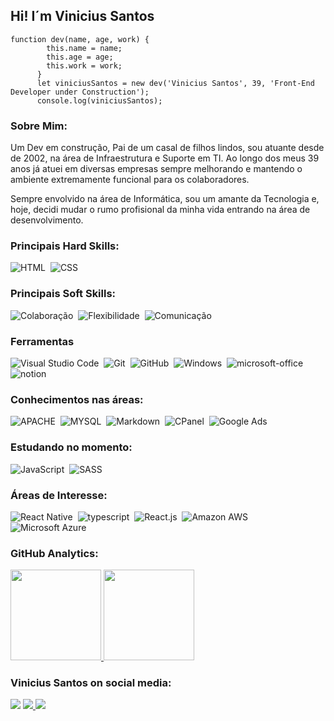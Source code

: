 ## Hi! I´m Vinicius Santos

```
function dev(name, age, work) {
        this.name = name;
        this.age = age;
        this.work = work;
      }
      let viniciusSantos = new dev('Vinicius Santos', 39, 'Front-End Developer under Construction');
      console.log(viniciusSantos);
```
### Sobre Mim:

Um Dev em construção, Pai de um casal de filhos lindos, sou atuante desde de 2002, na área de Infraestrutura e Suporte em TI. Ao longo dos meus 39 anos já atuei em diversas empresas sempre melhorando e mantendo o ambiente extremamente funcional para os colaboradores.

Sempre envolvido na área de Informática, sou um amante da Tecnologia e, hoje, decidi mudar o rumo profisional da minha vida entrando na área de desenvolvimento.
  
### Principais Hard Skills:

![HTML](https://img.shields.io/badge/-HTML-05122A?style=for-the-badge&logo=html5)&nbsp;
![CSS](https://img.shields.io/badge/-CSS-05122A?style=for-the-badge&logo=CSS3&logoColor=1572B6)&nbsp;

### Principais Soft Skills:

![Colaboração](https://img.shields.io/badge/-Colabora%C3%A7%C3%A3o-05122C?style=for-the-badge&logo=&logoColor=ffffff)&nbsp;
![Flexibilidade](https://img.shields.io/badge/-flexibilidade-05122C?style=for-the-badge&logo=&logoColor=ffffff)&nbsp;
![Comunicação](https://img.shields.io/badge/-Comunica%C3%A7%C3%A3o-05122C?style=for-the-badge&logo=&logoColor=ffffff)&nbsp;
        
### Ferramentas

![Visual Studio Code](https://img.shields.io/badge/-Visual%20Studio%20Code-05122A?style=for-the-badge&logo=visual-studio-code&logoColor=007ACC)&nbsp;
![Git](https://img.shields.io/badge/-Git-05122A?style=for-the-badge&logo=git)&nbsp;
![GitHub](https://img.shields.io/badge/-GitHub-05122A?style=for-the-badge&logo=github)&nbsp;
![Windows](https://img.shields.io/badge/-Windows-05122A?style=for-the-badge&logo=windows)&nbsp;
![microsoft-office](https://img.shields.io/badge/-microsoft_office-05122A?style=for-the-badge&logo=microsoft-office)&nbsp;
![notion](https://img.shields.io/badge/-Notion-05122A?style=for-the-badge&logo=notion&logoColor=ffffff)&nbsp;

### Conhecimentos nas áreas:

![APACHE](https://img.shields.io/badge/-APACHE-05122A?style=for-the-badge&logo=apache)&nbsp;
![MYSQL](https://img.shields.io/badge/-MYSQL-05122A?style=for-the-badge&logo=MYSQL)&nbsp;
![Markdown](https://img.shields.io/badge/-Markdown-05122A?style=for-the-badge&logo=markdown)&nbsp;
![CPanel](https://img.shields.io/badge/-CPanel-05122C?style=for-the-badge&logo=cpanel&logoColor=#e67e22)&nbsp;
![Google Ads](https://img.shields.io/badge/-Goggle%20Ads-05122C?style=for-the-badge&logo=google-ads&logoColor=ffffff)&nbsp;

### Estudando no momento:
![JavaScript](https://img.shields.io/badge/-JavaScript-05122A?style=for-the-badge&logo=javascript)&nbsp;
![SASS](https://img.shields.io/badge/-sASS-05122A?style=for-the-badge&logo=sass&logoColor=CC6699)&nbsp;

### Áreas de Interesse:

![React Native](https://img.shields.io/badge/-React_native-05122A?style=for-the-badge&logo=react)&nbsp;
![typescript](https://img.shields.io/badge/-typescript-05122A?style=for-the-badge&logo=typescript)&nbsp;
![React.js](https://img.shields.io/badge/-React.js-05122A?style=for-the-badge&logo=react)&nbsp;
![Amazon AWS](https://img.shields.io/badge/-Amazon%20AWS-05122C?style=for-the-badge&logo=amazon-aws&logoColor=e67e22)&nbsp;
![Microsoft Azure](https://img.shields.io/badge/-Microsoft%20Azure-05122C?style=for-the-badge&logo=Azure-DevOps&logoColor=3498db)&nbsp;

 ### GitHub Analytics:
        
 <p align="left">
  <a href="https://github.com/santos1982rj">
  <img height="145em" src="https://github-readme-stats.vercel.app/api?username=santos1982rj&layout=compact&show_icons=true&theme=tokyonight&include_all_commits=true&count_private=true"/>
  <img height="145em" src="https://github-readme-stats.vercel.app/api/top-langs/?username=santos1982rj&layout=compact&langs_count=7&theme=tokyonight"/>
  </a>
</p>

### Vinicius Santos on social media:

<a href="https://linkedin.com/in/santos1982rj/"><img src="https://img.shields.io/badge/-Vinicius&nbsp;Santos-0077B5?style=for-the-badge&logo=Linkedin&logoColor=white"/></a>
<a href="mailto:viniciussantosni@outlook.com"><img src="https://img.shields.io/badge/-viniciussantosni@outlook.com-0078D4?style=for-the-badge&logo=microsoft-outlook&logoColor=white"/>
    </a>
<a href="https://instagram.com/santos1982rj"><img src="https://img.shields.io/badge/-@santos1982rj-E4405F?style=for-the-badge&logo=Instagram&logoColor=white"/></a>
</p>
 
<!--  ![Snake animation](https://github.com/santos1982rj/santos1982rj/blob/output/github-contribution-grid-snake.svg) -->
 

